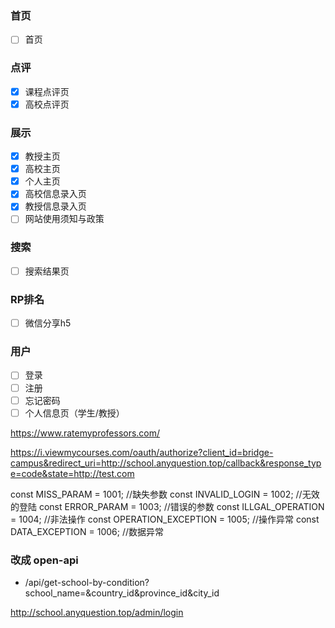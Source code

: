 ### 首页
- [ ] 首页

### 点评
- [x] 课程点评页
- [x] 高校点评页

### 展示
- [x] 教授主页
- [x] 高校主页
- [x] 个人主页
- [x] 高校信息录入页
- [x] 教授信息录入页
- [ ] 网站使用须知与政策

### 搜索
- [ ] 搜索结果页

### RP排名
- [ ] 微信分享h5

### 用户
- [ ] 登录
- [ ] 注册
- [ ] 忘记密码
- [ ] 个人信息页（学生/教授）

https://www.ratemyprofessors.com/

https://i.viewmycourses.com/oauth/authorize?client_id=bridge-campus&redirect_uri=http://school.anyquestion.top/callback&response_type=code&state=http://test.com

const MISS_PARAM = 1001; //缺失参数
const INVALID_LOGIN = 1002; //无效的登陆
const ERROR_PARAM = 1003; //错误的参数
const ILLGAL_OPERATION = 1004; //非法操作
const OPERATION_EXCEPTION = 1005; //操作异常
const DATA_EXCEPTION = 1006; //数据异常

### 改成 open-api
* /api/get-school-by-condition?school_name=&country_id&province_id&city_id

http://school.anyquestion.top/admin/login